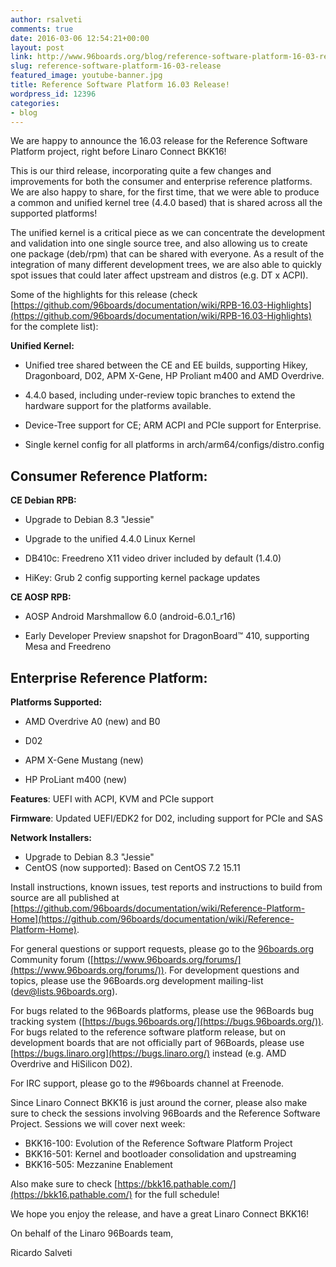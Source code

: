 ```yaml
---
author: rsalveti
comments: true
date: 2016-03-06 12:54:21+00:00
layout: post
link: http://www.96boards.org/blog/reference-software-platform-16-03-release/
slug: reference-software-platform-16-03-release
featured_image: youtube-banner.jpg
title: Reference Software Platform 16.03 Release!
wordpress_id: 12396
categories:
- blog
---
```


We are happy to announce the 16.03 release for the Reference Software
Platform project, right before Linaro Connect BKK16!

This is our third release, incorporating quite a few changes and
improvements for both the consumer and enterprise reference platforms.
We are also happy to share, for the first time, that we were able to
produce a common and unified kernel tree (4.4.0 based) that is shared
across all the supported platforms!

The unified kernel is a critical piece as we can concentrate the
development and validation into one single source tree, and also
allowing us to create one package (deb/rpm) that can be shared with
everyone. As a result of the integration of many different development
trees, we are also able to quickly spot issues that could later affect
upstream and distros (e.g. DT x ACPI).

Some of the highlights for this release (check
[https://github.com/96boards/documentation/wiki/RPB-16.03-Highlights](https://github.com/96boards/documentation/wiki/RPB-16.03-Highlights)
for the complete list):

**Unified Kernel:**




  * Unified tree shared between the CE and EE builds, supporting Hikey,
Dragonboard, D02, APM X-Gene, HP Proliant m400 and AMD Overdrive.


  * 4.4.0 based, including under-review topic branches to extend the
hardware support for the platforms available.


  * Device-Tree support for CE; ARM ACPI and PCIe support for Enterprise.


  * Single kernel config for all platforms in arch/arm64/configs/distro.config




## Consumer Reference Platform:


**CE Debian RPB:**




  * Upgrade to Debian 8.3 "Jessie"


  * Upgrade to the unified 4.4.0 Linux Kernel


  * DB410c: Freedreno X11 video driver included by default (1.4.0)


  * HiKey: Grub 2 config supporting kernel package updates


**CE AOSP RPB:**




  * AOSP Android Marshmallow 6.0 (android-6.0.1_r16)


  * Early Developer Preview snapshot for DragonBoard™ 410, supporting
Mesa and Freedreno




## Enterprise Reference Platform:


**Platforms Supported:**




  * AMD Overdrive A0 (new) and B0


  * D02


  * APM X-Gene Mustang (new)


  * HP ProLiant m400 (new)


**Features**: UEFI with ACPI, KVM and PCIe support

**Firmware**: Updated UEFI/EDK2 for D02, including support for PCIe and SAS

**Network Installers:**
- Upgrade to Debian 8.3 "Jessie"
- CentOS (now supported): Based on CentOS 7.2 15.11

Install instructions, known issues, test reports and instructions to
build from source are all published at
[https://github.com/96boards/documentation/wiki/Reference-Platform-Home](https://github.com/96boards/documentation/wiki/Reference-Platform-Home).

For general questions or support requests, please go to the
[96boards.org](http://96boards.org/) Community forum ([https://www.96boards.org/forums/](https://www.96boards.org/forums/)). For
development questions and topics, please use the 96Boards.org
development mailing-list ([dev@lists.96boards.org](mailto:dev@lists.96boards.org)).

For bugs related to the 96Boards platforms, please use the 96Boards
bug tracking system ([https://bugs.96boards.org/](https://bugs.96boards.org/)). For bugs related to
the reference software platform release, but on development boards
that are not officially part of 96Boards, please use
[https://bugs.linaro.org](https://bugs.linaro.org/) instead (e.g. AMD Overdrive and HiSilicon
D02).

For IRC support, please go to the #96boards channel at Freenode.

Since Linaro Connect BKK16 is just around the corner, please also make
sure to check the sessions involving 96Boards and the Reference
Software Project. Sessions we will cover next week:
* BKK16-100: Evolution of the Reference Software Platform Project
* BKK16-501: Kernel and bootloader consolidation and upstreaming
* BKK16-505: Mezzanine Enablement

Also make sure to check [https://bkk16.pathable.com/](https://bkk16.pathable.com/) for the full schedule!

We hope you enjoy the release, and have a great Linaro Connect BKK16!

On behalf of the Linaro 96Boards team,

Ricardo Salveti
